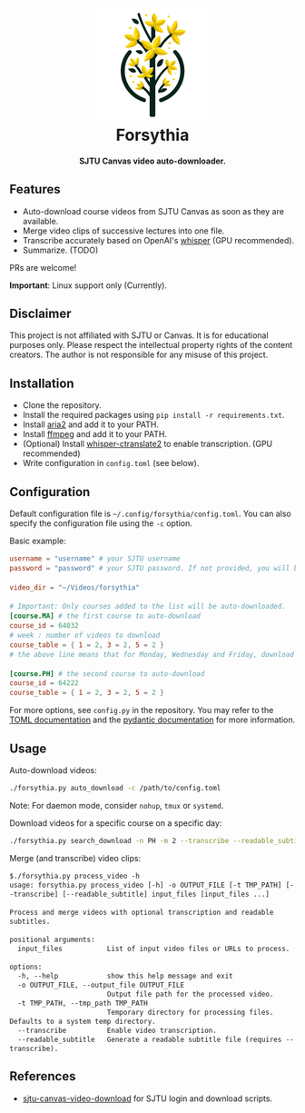<h1 align="center">
  <img src="https://github.com/stargazerZJ/forsythia/blob/main/doc/logo.png" alt="Forsythia" width="200">
  <br>Forsythia<br>
</h1>

<h4 align="center">SJTU Canvas video auto-downloader.</h4>

## Features

- Auto-download course videos from SJTU Canvas as soon as they are available.
- Merge video clips of successive lectures into one file.
- Transcribe accurately based on OpenAI's [whisper](https://openai.com/research/whisper) (GPU recommended).
- Summarize. (TODO)

PRs are welcome!

**Important**: Linux support only (Currently).

## Disclaimer
This project is not affiliated with SJTU or Canvas. It is for educational purposes only. Please respect the intellectual property rights of the content creators. The author is not responsible for any misuse of this project.

## Installation

- Clone the repository.
- Install the required packages using `pip install -r requirements.txt`.
- Install [aria2](https://aria2.github.io/) and add it to your PATH.
- Install [ffmpeg](https://ffmpeg.org/download.html) and add it to your PATH.
- (Optional) Install [whisper-ctranslate2](https://github.com/Softcatala/whisper-ctranslate2) to enable transcription. (GPU recommended)
- Write configuration in `config.toml` (see below).

## Configuration

Default configuration file is `~/.config/forsythia/config.toml`. You can also specify the configuration file using the `-c` option.

Basic example:
```toml
username = "username" # your SJTU username
password = "password" # your SJTU password. If not provided, you will be prompted to enter it.

video_dir = "~/Videos/forsythia"

# Important: Only courses added to the list will be auto-downloaded.
[course.MA]	# the first course to auto-download
course_id = 64032
# week : number of videos to download
course_table = { 1 = 2, 3 = 2, 5 = 2 }
# the above line means that for Monday, Wednesday and Friday, download 2 videos each.

[course.PH]	# the second course to auto-download
course_id = 64222
course_table = { 1 = 2, 3 = 2, 5 = 2 }
```

For more options, see `config.py` in the repository. You may refer to the [TOML documentation](https://toml.io/en/) and the [pydantic documentation](https://pydantic-docs.helpmanual.io/) for more information.

## Usage

Auto-download videos:
```bash
./forsythia.py auto_download -c /path/to/config.toml
```

Note: For daemon mode, consider `nohup`, `tmux` or `systemd`.

Download videos for a specific course on a specific day:
```bash
./forsythia.py search_download -n PH -m 2 --transcribe --readable_subtitle 64222
```

Merge (and transcribe) video clips:
```
$./forsythia.py process_video -h
usage: forsythia.py process_video [-h] -o OUTPUT_FILE [-t TMP_PATH] [--transcribe] [--readable_subtitle] input_files [input_files ...]

Process and merge videos with optional transcription and readable subtitles.

positional arguments:
  input_files           List of input video files or URLs to process.

options:
  -h, --help            show this help message and exit
  -o OUTPUT_FILE, --output_file OUTPUT_FILE
                        Output file path for the processed video.
  -t TMP_PATH, --tmp_path TMP_PATH
                        Temporary directory for processing files. Defaults to a system temp directory.
  --transcribe          Enable video transcription.
  --readable_subtitle   Generate a readable subtitle file (requires --transcribe).
```

## References
- [sjtu-canvas-video-download](https://github.com/prcwcy/sjtu-canvas-video-download) for SJTU login and download scripts.